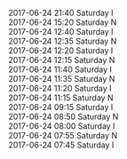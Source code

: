 2017-06-24 21:40 Saturday  I  
2017-06-24 15:20 Saturday  N  
2017-06-24 12:40 Saturday  I  
2017-06-24 12:35 Saturday  N  
2017-06-24 12:20 Saturday  I  
2017-06-24 12:15 Saturday  N  
2017-06-24 11:40 Saturday  I  
2017-06-24 11:35 Saturday  N  
2017-06-24 11:20 Saturday  I  
2017-06-24 11:15 Saturday  N  
2017-06-24 09:15 Saturday  I  
2017-06-24 08:50 Saturday  N  
2017-06-24 08:00 Saturday  I  
2017-06-24 07:55 Saturday  N  
2017-06-24 07:45 Saturday  I  
